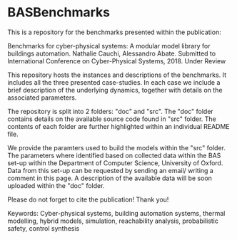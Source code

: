 # BASBenchmarks

This is a repository for the benchmarks presented within the publication:

Benchmarks for cyber-physical systems: A modular model library for buildings automation. Nathalie Cauchi, Alessandro Abate.
Submitted to International Conference on Cyber-Physical Systems, 2018. Under Review

This repository hosts the instances and descriptions of the benchmarks. It includes all the three presented case-studies. In each case we include a brief description of the underlying dynamics, together with details on the associated parameters.

The repository is split into 2 folders: "doc" and "src". The "doc" folder contains details on the available source code found in "src" folder. The contents of each folder are further highlighted within an individual README file.

We provide the paramters used to build the models within the "src" folder. The parameters where identified based on collected data within the BAS set-up within the Department of Computer Science, University of Oxford. Data from this set-up can be requested by sending an email/ writing a comment in this page. A description of the available data will be soon uploaded within the "doc" folder. 

Please do not forget to cite the publication! Thank you!

Keywords: Cyber-physical systems, building automation systems, thermal modelling, hybrid models, simulation, reachability analysis, probabilistic safety, control synthesis
